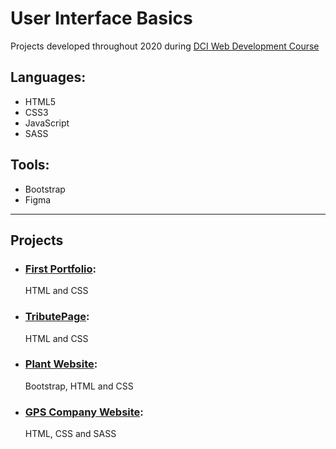 # User Interface Basics

Projects developed throughout 2020 during [DCI Web Development Course](https://digitalcareerinstitute.org/courses/web-development-course)

## Languages: 

* HTML5
* CSS3
* JavaScript
* SASS

## Tools: 
* Bootstrap
* Figma
---

## Projects
* ### [First Portfolio](https://github.com/irinagastmaier/irinagastmaier.github.io): 
  HTML and CSS
* ### [TributePage](/tribute-page):  
  HTML and CSS
* ### [Plant Website](/marakuja): 
  Bootstrap, HTML and CSS
* ### [GPS Company Website](/sass): 
  HTML, CSS and SASS
